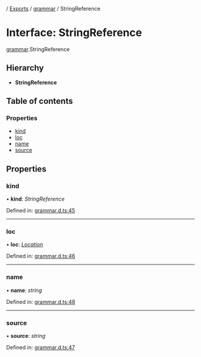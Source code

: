 [](../README.md) / [Exports](../modules.md) / [grammar](../modules/grammar.md) / StringReference

# Interface: StringReference

[grammar](../modules/grammar.md).StringReference

## Hierarchy

* **StringReference**

## Table of contents

### Properties

- [kind](grammar.stringreference.md#kind)
- [loc](grammar.stringreference.md#loc)
- [name](grammar.stringreference.md#name)
- [source](grammar.stringreference.md#source)

## Properties

### kind

• **kind**: *StringReference*

Defined in: [grammar.d.ts:45](https://github.com/retorquere/bibtex-parser/blob/master/grammar.d.ts#L45)

___

### loc

• **loc**: [*Location*](grammar.location.md)

Defined in: [grammar.d.ts:46](https://github.com/retorquere/bibtex-parser/blob/master/grammar.d.ts#L46)

___

### name

• **name**: *string*

Defined in: [grammar.d.ts:48](https://github.com/retorquere/bibtex-parser/blob/master/grammar.d.ts#L48)

___

### source

• **source**: *string*

Defined in: [grammar.d.ts:47](https://github.com/retorquere/bibtex-parser/blob/master/grammar.d.ts#L47)
